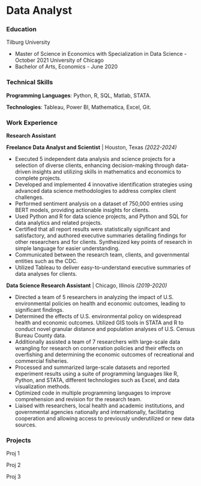 # Data Analyst

### Education
Tilburg University
- Master of Science in Economics with Specialization in Data Science - October 2021
University of Chicago
- Bachelor of Arts, Economics - June 2020

### Technical Skills

**Programming Languages**: Python, R, SQL, Matlab, STATA.

**Technologies**: Tableau, Power BI, Mathematica, Excel, Git.

### Work Experience
**Research Assistant**

**Freelance Data Analyst and Scientist** | Houston, Texas *(2022-2024)*
- Executed 5 independent data analysis and science projects for a selection of diverse clients, enhancing decision-making through data-driven insights and utilizing skills in mathematics and economics to complete projects.
-	Developed and implemented 4 innovative identification strategies using advanced data science methodologies to address complex client challenges.
-	Performed sentiment analysis on a dataset of 750,000 entries using BERT models, providing actionable insights for clients.
-	Used Python and R for data science projects, and Python and SQL for data analytics and related projects.
-	Certified that all report results were statistically significant and satisfactory, and authored executive summaries detailing findings for other researchers and for clients. Synthesized key points of research in simple language for easier understanding. 
-	Communicated between the research team, clients, and governmental entities such as the CDC.
-	Utilized Tableau to deliver easy-to-understand executive summaries of data analyses for clients.

**Data Science Research Assistant** | Chicago, Illinois *(2019-2020)*
-	Directed a team of 5 researchers in analyzing the impact of U.S. environmental policies on health and economic outcomes, leading to significant findings.
-	Determined the effects of U.S. environmental policy on widespread health and economic outcomes. Utilized GIS tools in STATA and R to conduct novel granular distance and population analyses of U.S. Census Bureau County data. 
-	Additionally assisted a team of 7 researchers with large-scale data wrangling for research on conservation policies and their effects on overfishing and determining the economic outcomes of recreational and commercial fisheries. 
-	Processed and summarized large-scale datasets and reported experiment results using a suite of programming languages like R, Python, and STATA, different technologies such as Excel, and data visualization methods. 
-	Optimized code in multiple programming languages to improve comprehension and revision for the research team. 
-	Liaised with researchers, local health and academic institutions, and governmental agencies nationally and internationally, facilitating cooperation and allowing access to previously underutilized or new data sources.

### Projects
Proj 1

Proj 2

Proj 3
